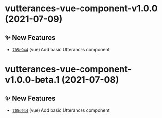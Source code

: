 # vutterances-vue-component-v1.0.0 (2021-07-09)

## ✨ New Features
- [`705c944`](https://github.com/TomokiMiyauci/utterances-component/commit/705c944)  (vue) Add basic Utterances component

# vutterances-vue-component-v1.0.0-beta.1 (2021-07-08)

## ✨ New Features
- [`705c944`](https://github.com/TomokiMiyauci/utterances-component/commit/705c944)  (vue) Add basic Utterances component
